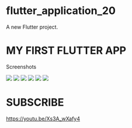 # flutter_application_20

A new Flutter project.

# MY FIRST FLUTTER APP


Screenshots

<a href='https://www.linkpicture.com/view.php?img=LPic62435f52a323f2132169294'><img src='https://www.linkpicture.com/q/1_2229.jpg' type='image'></a>
<a href='https://www.linkpicture.com/view.php?img=LPic62435f52a323f2132169294'><img src='https://www.linkpicture.com/q/2_1797.jpg' type='image'></a>
<a href='https://www.linkpicture.com/view.php?img=LPic62435f52a323f2132169294'><img src='https://www.linkpicture.com/q/3_1452.jpg' type='image'></a>
<a href='https://www.linkpicture.com/view.php?img=LPic62435f52a323f2132169294'><img src='https://www.linkpicture.com/q/4_1259.jpg' type='image'></a>
<a href='https://www.linkpicture.com/view.php?img=LPic62435f52a323f2132169294'><img src='https://www.linkpicture.com/q/5_1060.jpg' type='image'></a>
<a href='https://www.linkpicture.com/view.php?img=LPic62435f52a323f2132169294'><img src='https://www.linkpicture.com/q/6_908.jpg' type='image'></a>


# SUBSCRIBE 
https://youtu.be/Xs3A_wXafy4



